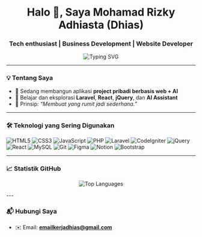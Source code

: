 <h1 align="center">Halo 👋, Saya Mohamad Rizky Adhiasta (Dhias)</h1>
<h3 align="center">Tech enthusiast | Business Development | Website Developer</h3>

<p align="center">
<!--   <img src="https://readme-typing-svg.demolab.com?font=Fira+Code&duration=2500&pause=1000&center=true&vCenter=true&width=435&lines=Selamat+Datang+di+GitHub+Saya!;Saya+suka+membangun+solusi+berbasis+web;Ootomatisasi+%2B+AI+untuk+hidup+lebih+mudah" alt="Typing SVG" /> -->
  <img src="https://readme-typing-svg.demolab.com?font=Fira+Code&duration=2500&pause=1000&center=true&vCenter=true&width=435&lines=Selamat+Datang" alt="Typing SVG" />
</p>

---

### 💡 Tentang Saya
- 🔭 Sedang membangun aplikasi **project pribadi berbasis web + AI**
- 🌱 Belajar dan eksplorasi **Laravel**, **React**, **jQuery**, dan **AI Assistant**
- 🧠 Prinsip: *“Membuat yang rumit jadi sederhana.”*
<!-- 🎯 Tujuan: Solusi digital yang **aman, mudah, halal, dan tidak merugikan siapa pun** -->

---

### 🛠️ Teknologi yang Sering Digunakan
![HTML5](https://img.shields.io/badge/HTML5-E34F26?style=flat&logo=html5&logoColor=white)
![CSS3](https://img.shields.io/badge/CSS3-1572B6?style=flat&logo=css3&logoColor=white)
![JavaScript](https://img.shields.io/badge/JavaScript-F7DF1E?style=flat&logo=javascript&logoColor=black)
![PHP](https://img.shields.io/badge/PHP-777BB4?style=flat&logo=php&logoColor=white)
![Laravel](https://img.shields.io/badge/Laravel-FF2D20?style=flat&logo=laravel&logoColor=white)
![CodeIgniter](https://img.shields.io/badge/CodeIgniter-EF4223?style=flat&logo=codeigniter&logoColor=white)
![jQuery](https://img.shields.io/badge/jQuery-0769AD?style=flat&logo=jquery&logoColor=white)
![React](https://img.shields.io/badge/React-61DAFB?style=flat&logo=react&logoColor=black)
![MySQL](https://img.shields.io/badge/MySQL-4479A1?style=flat&logo=mysql&logoColor=white)
![Git](https://img.shields.io/badge/Git-F05032?style=flat&logo=git&logoColor=white)
![Figma](https://img.shields.io/badge/Figma-F24E1E?style=flat&logo=figma&logoColor=white)
![Notion](https://img.shields.io/badge/Notion-000000?style=flat&logo=notion&logoColor=white)
![Bootstrap](https://img.shields.io/badge/Bootstrap-7952B3?style=flat&logo=bootstrap&logoColor=white)

---

### 📈 Statistik GitHub
<!-- <p align="center">
  <img src="https://github-readme-stats.vercel.app/api?username=DhiasAchy&show_icons=true&theme=tokyonight" alt="GitHub Stats" />
</p>
<p align="center">
  <img src="https://github-readme-streak-stats.herokuapp.com?user=DhiasAchy&theme=tokyonight" alt="GitHub Streak" />
</p> -->
<p align="center">
  <img src="https://github-readme-stats.vercel.app/api/top-langs/?username=DhiasAchy&layout=compact&theme=tokyonight" alt="Top Languages" />
</p>
---

### 📬 Hubungi Saya
- ✉️ Email: **emailkerjadhias@gmail.com**
<!-- - 💼 LinkedIn: *(-)*
- 🧠 Portfolio: *(-)* -->

<!-- ---

> *“Bermimpi besar boleh, tapi membangun nyata lebih berdampak.”* 🚀  
> *— Dhias*

--- -->
